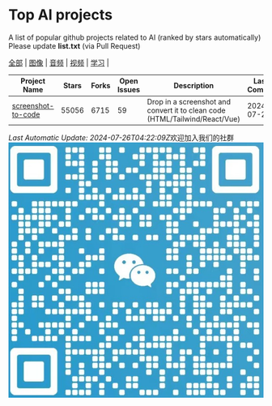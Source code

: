 # Top AI projects
A list of popular github projects related to AI (ranked by stars automatically)
Please update **list.txt** (via Pull Request)

<a href="./README.md">全部</a> |   <a href="./READMEpicture.md">图像</a> |   <a href="./READMEaudio.md">音频</a> | <a href="./READMEvideo.md">视频</a> | <a href="./READMElearn.md">学习</a> | 

| Project Name | Stars | Forks | Open Issues | Description | Last Commit |
| ------------ | ----- | ----- | ----------- | ----------- | ----------- |
| [screenshot-to-code](https://github.com/abi/screenshot-to-code) | 55056 | 6715 | 59 | Drop in a screenshot and convert it to clean code (HTML/Tailwind/React/Vue) | 2024-07-25 |

*Last Automatic Update: 2024-07-26T04:22:09Z*欢迎加入我们的社群 ![](https://raw.githubusercontent.com/mouuii/picture/master/weichat.jpg) 